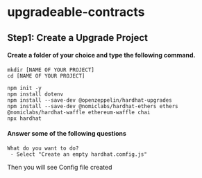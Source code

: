 # upgradeable-contracts

## Step1: Create a Upgrade Project
#### Create a folder of your choice and type the following command.
```
mkdir [NAME OF YOUR PROJECT]
cd [NAME OF YOUR PROJECT]

npm init -y
npm install dotenv
npm install --save-dev @openzeppelin/hardhat-upgrades
npm install --save-dev @nomiclabs/hardhat-ethers ethers @nomiclabs/hardhat-waffle ethereum-waffle chai
npx hardhat
```

#### Answer some of the following questions
```
What do you want to do?
 - Select "Create an empty hardhat.comfig.js"
```
Then you will see Config file created